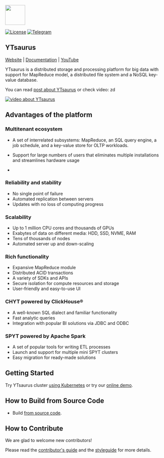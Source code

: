 <img width="64" src="yt/docs/images/logo.png"/><br/>

[![License](https://img.shields.io/badge/License-Apache%202.0-blue.svg)](https://github.com/ytsaurus/ytsaurus/blob/main/LICENSE)
[![Telegram](https://img.shields.io/badge/chat-on%20Telegram-2ba2d9.svg)](https://t.me/ytsaurus)

## YTsaurus

[Website](https://ytsaurus.tech) |
[Documentation](https://ytsaurus.tech/docs) |
[YouTube](https://www.youtube.com/@ytsaurus) 

YTsaurus is a distributed storage and processing platform for big data with support for MapReduce model, a distributed file system and a NoSQL key-value database.

You can read [post about YTsaurus](https://medium.com/p/42e7f5fa5fc6) or check video:
zd

[![video about YTsaurus](yt/docs/images/ytsaurus-promo-video.png)](https://youtu.be/4Q2EB_uimLs)

## Advantages of the platform

### Multitenant ecosystem
* A set of interrelated subsystems: MapReduce, an SQL query engine, a job schedule, and a key-value store for OLTP workloads.
* Support for large numbers of users that eliminates multiple installations and streamlines hardware usage

* 
### Reliability and stability
* No single point of failure 
* Automated replication between servers 
* Updates with no loss of computing progress
### Scalability
* Up to 1 million CPU cores and thousands of GPUs 
* Exabytes of data on different media: HDD, SSD, NVME, RAM 
* Tens of thousands of nodes 
* Automated server up and down-scaling
### Rich functionality
* Expansive MapReduce module 
* Distributed ACID transactions
* A variety of SDKs and APIs 
* Secure isolation for compute resources and storage 
* User-friendly and easy-to-use UI
### CHYT powered by ClickHouse®
* A well-known SQL dialect and familiar functionality
* Fast analytic queries 
* Integration with popular BI solutions via JDBC and ODBC
### SPYT powered by Apache Spark
* A set of popular tools for writing ETL processes
* Launch and support for multiple mini SPYT clusters 
* Easy migration for ready-made solutions

## Getting Started

Try YTsaurus cluster [using Kubernetes](https://ytsaurus.tech/docs/en/overview/try-yt#kubernetes) or try our [online demo](https://ytsaurus.tech).

## How to Build from Source Code
* Build [from source code](BUILD.md).

## How to Contribute

We are glad to welcome new contributors!

Please read the [contributor's guide](CONTRIBUTING.md) and the [styleguide](yt/styleguide/styleguide.md) for more details.
